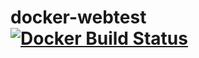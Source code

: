 # docker-webtest [![Docker Build Status](https://img.shields.io/docker/build/stellarity/webtest.svg)](https://hub.docker.com/r/stellarity/webtest)
